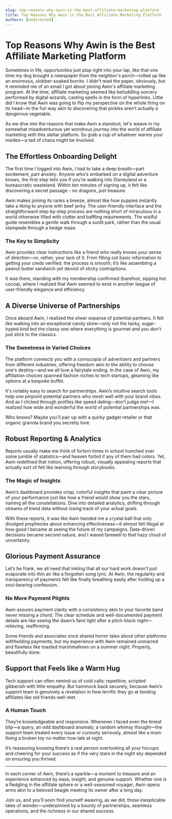 ```yaml
---
slug: top-reasons-why-awin-is-the-best-affiliate-marketing-platform
title: Top Reasons Why Awin is the Best Affiliate Marketing Platform
authors: [undirected]
---
```



# Top Reasons Why Awin is the Best Affiliate Marketing Platform

Sometimes in life, opportunities just plop right into your lap, like that one time my dog brought a newspaper from the neighbor's porch—rolled up like an enormous, slobber-soaked burrito. I didn't read the paper, obviously, but it reminded me of an email I got about joining Awin's affiliate marketing program. At the time, affiliate marketing seemed like befuddling sorcery performed by digital wizards, casting spells in the form of hyperlinks. Little did I know that Awin was going to flip my perspective on the whole thing on its head—in the fun way akin to discovering that pickles aren't actually a dangerous vegetable.

As we dive into the reasons that make Awin a standout, let's weave in my somewhat misadventurous yet wondrous journey into the world of affiliate marketing with this stellar platform. So grab a cup of whatever warms your insides—a tad of chaos might be involved.

## The Effortless Onboarding Delight

The first time I logged into Awin, I had to take a deep breath—part excitement, part anxiety. Anyone who's embarked on a digital adventure knows, the first step tells you if you're walking into Disneyland or a bureaucratic wasteland. Within ten minutes of signing up, it felt like discovering a secret passage – no dragons, just treasure.

Awin makes joining its ranks a breeze, almost like how puppies instantly take a liking to anyone with beef jerky. The user-friendly interface and the straightforward step-by-step process are nothing short of miraculous in a world otherwise filled with clutter and baffling requirements. The wistful guide resembles a gentle walk through a sunlit park, rather than the usual stampede through a hedge maze. 

### The Key to Simplicity

Awin provides clear instructions like a friend who really knows your sense of direction—or, rather, your lack of it. From filling out basic information to getting your creds verified, the process is smooth; it’s like assembling a peanut butter sandwich yet devoid of sticky contraptions.

It was there, standing with my membership confirmed (barefoot, sipping hot cocoa), where I realized that Awin seemed to exist in another league of user-friendly elegance and efficiency.

## A Diverse Universe of Partnerships

Once aboard Awin, I realized the sheer expanse of potential partners. It felt like walking into an exceptional candy store—only not the tacky, sugar-hyped kind but the classy one where everything is gourmet and you don't just stick to the classics.

### The Sweetness in Varied Choices

The platform connects you with a cornucopia of advertisers and partners from different industries, offering freedom akin to the ability to choose one's destiny—and we all love a fairytale ending. In the case of Awin, my affiliation choices spanned fashion niches to tech startups, gleaming like options at a bespoke buffet.

It's notably easy to search for partnerships. Awin’s intuitive search tools help one pinpoint potential partners who mesh well with your brand vibes. And as I clicked through profiles like speed dating—don’t judge me!—I realized how wide and wonderful the world of potential partnerships was.

Who knows? Maybe you'll pair up with a quirky gadget retailer or that organic granola brand you secretly love.

## Robust Reporting & Analytics

Reports usually make me think of forlorn times in school hunched over some jumble of statistics—and heaven forbid if any of them had colors. Yet, Awin redefined that notion, offering robust, visually appealing reports that actually sort of felt like learning through storybooks.

### The Magic of Insights

Awin’s dashboard provides crisp, colorful insights that paint a clear picture of your performance just like how a friend would show you the stars, naming all the constellations. Dive into detailed analytics, drifting through streams of trend data without losing track of your actual goals. 

With these reports, it was like Awin handed me a crystal ball that only divulged prophecies about enhancing effectiveness—it almost felt illegal at how good I became at seeing the future of my campaigns. Data-driven decisions became second nature, and I waved farewell to that hazy cloud of uncertainty.

## Glorious Payment Assurance

Let’s be frank, we all need that inkling that all our hard work doesn't just evaporate into thin air like a forgotten song lyric. At Awin, the regularity and transparency of payments felt like finally breathing easily after holding up a soul-bearing confession.

### No More Payment Plights

Awin assures payment clarity with a consistency akin to your favorite band never missing a chord. The clear schedule and well-documented payment details are like seeing the dawn’s faint light after a pitch-black night—relieving, reaffirming.

Some friends and associates once shared horror tales about other platforms withholding payments, but my experience with Awin remained unmarred and flawless like toasted marshmallows on a summer night. Properly, beautifully done.

## Support that Feels like a Warm Hug

Tech support can often remind us of cold calls: repetitive, scripted gibberish with little empathy. But hammock back securely, because Awin’s support team is genuinely a revelation in how terrific they go at tending affiliates like old friends well-met.

### A Human Touch

They’re knowledgeable and responsive. Whenever I faced even the tiniest blip—a query, an odd dashboard anomaly, a random whimsy thought—the support team treated every issue or curiosity seriously, almost like a mom fixing a broken toy no matter how late at night.

It’s reassuring knowing there’s a real person overlooking all your hiccups and cheering for your success as if the very stars in the night sky depended on ensuring you thrived.

---

In each corner of Awin, there’s a sparkle—a moment to treasure and an experience enhanced by ease, insight, and genuine support. Whether one is a fledgling in the affiliate sphere or a well-seasoned voyager, Awin opens arms akin to a beloved beagle meeting its owner after a long day. 

Join us, and you’ll soon find yourself weaving, as we did, those inexplicable tales of wonder—underpinned by a bounty of partnerships, seamless operations, and the richness in our shared success.